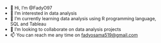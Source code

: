 - 👋 Hi, I’m @FadyO97
- 👀 I’m interested in data analysis 
- 🌱 I’m currently learning data analysis using R programming language, SQL and Tableau
- 💞️ I’m looking to collaborate on data analysis projects
- 📫 You can reach me any time on fadyosama519@gmail.com

<!---
FadyO97/FadyO97 is a ✨ special ✨ repository because its `README.md` (this file) appears on your GitHub profile.
You can click the Preview link to take a look at your changes.
--->
